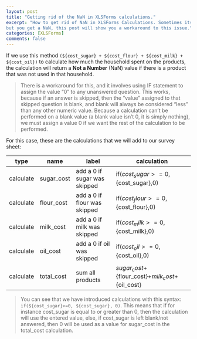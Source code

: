 ```yaml
---
layout: post
title: "Getting rid of the NaN in XLSForms calculations."
excerpt: "How to get rid of NaN in XLSForms Calculations. Sometimes its annoying when you want to display the value of calculation to the enumerator, 
but you get a NaN, this post will show you a workaround to this issue."
categories: [XLSForms]
comments: false
---
```


If we use this method `(${cost_sugar} + ${cost_flour} + ${cost_milk} + ${cost_oil})` to calculate how much the household spent on the products, 
the calculation will return a **Not a Number** (NaN) value if there is a product that was not used in that household.

> There is a workaround for this, and it involves using IF statement to assign the value “0” to any unanswered question. This works, because if an answer is skipped, then the “value” assigned to that skipped question is blank, and blank will always be considered “less” than any other numeric value. Because a calculation can’t be performed on a blank value (a blank value isn’t 0, it is simply nothing), we must assign a value 0 if we want the rest of the calculation to be performed.

For this case, these are the calculations that we will add to our survey sheet:

type | name | label | calculation 
--- | --- | --- | --- 
calculate | sugar_cost | add a 0 if sugar was skipped | if(${cost_sugar}>=0,${cost_sugar},0) 
calculate | flour_cost | add a 0 if flour was skipped | if(${cost_flour}>=0,${cost_flour},0) 
calculate | milk_cost | add a 0 if milk was skipped | if(${cost_milk}>=0,${cost_milk},0) 
calculate | oil_cost | add a 0 if oil was skipped | if(${cost_oil}>=0,${cost_oil},0) 
calculate | total_cost | sum all products | ${sugar_cost}+${flour_cost}+${milk_cost}+${oil_cost}

> You can see that we have introduced calculations with this syntax: `if(${cost_sugar}>=0, ${cost_sugar}, 0)`.
This means that if for instance cost_sugar is equal to or greater than 0, then the calculation will use the entered value, else, if cost_sugar is left blank/not answered, then 0 will be used as a value for sugar_cost in the total_cost calculation.

